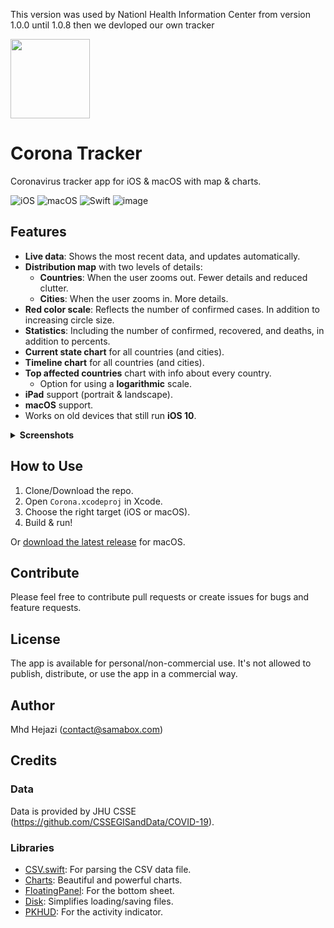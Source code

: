 This version was used by Nationl Health Information Center from version 1.0.0 until 1.0.8 then we devloped our own tracker 

<img src="https://user-images.githubusercontent.com/121827/76558431-5e747900-64ae-11ea-9168-2091a431773a.png" width="127">

# Corona Tracker 
Coronavirus tracker app for iOS & macOS with map &amp; charts.

![iOS](https://img.shields.io/badge/iOS-10%20-blue)
![macOS](https://img.shields.io/badge/macOS-10.15-blue)
![Swift](https://img.shields.io/badge/Swift-5-orange?logo=Swift&logoColor=white)
![image](https://user-images.githubusercontent.com/121827/76356430-fe06ff80-6326-11ea-8107-60f900a73016.png)

## Features
* __Live data__: Shows the most recent data, and updates automatically.
* __Distribution map__ with two levels of details:
  * __Countries__: When the user zooms out. Fewer details and reduced clutter.
  * __Cities__: When the user zooms in. More details.
* __Red color scale__: Reflects the number of confirmed cases. In addition to increasing circle size.
* __Statistics__: Including the number of confirmed, recovered, and deaths, in addition to percents.
* __Current state chart__ for all countries (and cities).
* __Timeline chart__ for all countries (and cities).
* __Top affected countries__ chart with info about every country.
  * Option for using a __logarithmic__ scale.
* __iPad__ support (portrait & landscape).
* __macOS__ support.
* Works on old devices that still run __iOS 10__.

<details>
  <summary><b>Screenshots</b></summary> 
  <img src="https://user-images.githubusercontent.com/121827/76356895-bd5bb600-6327-11ea-8433-06bede40a799.png" />
  <img src="https://user-images.githubusercontent.com/121827/76235095-af306b80-623b-11ea-89df-5e5942318935.png" />
</details>

## How to Use
1. Clone/Download the repo.
2. Open `Corona.xcodeproj` in Xcode.
3. Choose the right target (iOS or macOS).
4. Build & run!

Or [download the latest release](https://github.com/MhdHejazi/CoronaTracker/releases/latest) for macOS.

## Contribute
Please feel free to contribute pull requests or create issues for bugs and feature requests.

## License
The app is available for personal/non-commercial use. It's not allowed to publish, distribute, or use the app in a commercial way.

## Author
Mhd Hejazi (contact@samabox.com)

## Credits
### Data
Data is provided by JHU CSSE (https://github.com/CSSEGISandData/COVID-19).

### Libraries
* [CSV.swift](https://github.com/yaslab/CSV.swift): For parsing the CSV data file.
* [Charts](https://github.com/danielgindi/Charts): Beautiful and powerful charts.
* [FloatingPanel](https://github.com/SCENEE/FloatingPanel): For the bottom sheet.
* [Disk](https://github.com/saoudrizwan/Disk): Simplifies loading/saving files.
* [PKHUD](https://github.com/Hengyu/PKHUD): For the activity indicator.
